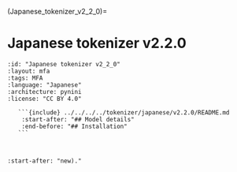 (Japanese_tokenizer_v2_2_0)=
# Japanese tokenizer v2.2.0

``````{tokenizer} Japanese tokenizer v2.2.0
:id: "Japanese tokenizer v2_2_0"
:layout: mfa
:tags: MFA
:language: "Japanese"
:architecture: pynini
:license: "CC BY 4.0"

   ```{include} ../../../../tokenizer/japanese/v2.2.0/README.md
    :start-after: "## Model details"
    :end-before: "## Installation"
   ```



``````

```{include} ../../../../tokenizer/japanese/v2.1.0/README.md
:start-after: "new)."
```
